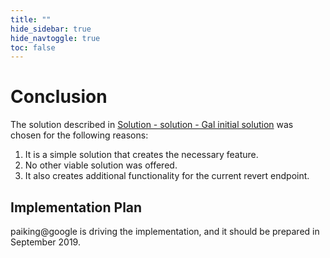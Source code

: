 ```yaml
---
title: ""
hide_sidebar: true
hide_navtoggle: true
toc: false
---
```


# Conclusion

The solution described in [Solution - solution - Gal initial solution](solution-Gal.md) 
was chosen for the following reasons:

1. It is a simple solution that creates the necessary feature.
2. No other viable solution was offered.
3. It also creates additional functionality for the current revert endpoint.

## <a id="implementation-plan"> Implementation Plan

paiking@google is driving the implementation, and it should be prepared in
September 2019.
